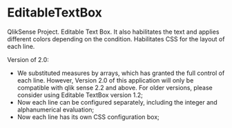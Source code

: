 # EditableTextBox

QlikSense Project. Editable Text Box. It also habilitates the text and applies different colors depending on the condition. Habilitates CSS for the layout of each line.

Version of 2.0:
  - We substituted measures by arrays, which has granted the full control of each line. However, Version 2.0 of this application will only be compatible with qlik sense 2.2 and above. For older versions, please consider using Editable TextBox version 1.2;
  - Now each line can be configured separately, including the integer and alphanumerical evaluation;
  - Now each line has its own CSS configuration box;

